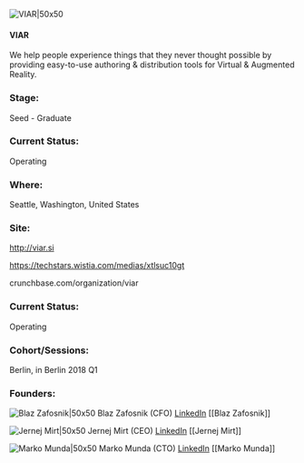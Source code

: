 

![VIAR|50x50](https://apimg.techstars.com/connect/images/image_files/5a4602e0c9aec7192d00003a/original/viar_logo-JPG-kvadrat.jpg)

#### VIAR
We help people experience things that they never thought possible by providing easy-to-use authoring & distribution tools for Virtual & Augmented Reality.

### Stage: 
Seed - Graduate 

### Current Status: 
Operating

### Where:
Seattle, Washington, United States

### Site:
http://viar.si

https://techstars.wistia.com/medias/xtlsuc10gt

crunchbase.com/organization/viar

### Current Status: 
Operating

### Cohort/Sessions: 
Berlin, in Berlin 2018 Q1

### Founders: 

![Blaz Zafosnik|50x50](https://apimg.techstars.com/connect/images/image_files/5a4cbd059c66a91f37000068/original/IMG_5123.JPG) Blaz Zafosnik (CFO) [LinkedIn](https://linkedin.com/in/zafosnik) [[Blaz Zafosnik]]

![Jernej Mirt|50x50](https://apimg.techstars.com/connect/images/image_files/5a5e34436ef8491c30000021/original/VIAR_-_Jernej_Mirt_-_CEO.jpg) Jernej Mirt (CEO) [LinkedIn](https://linkedin.com/in/jernejmirt) [[Jernej Mirt]]

![Marko Munda|50x50](https://apimg.techstars.com/connect/images/image_files/5a58fdf5c9aec7304900001e/original/avatar_2018_small.png) Marko Munda (CTO) [LinkedIn](https://linkedin.com/in/markomunda) [[Marko Munda]]


